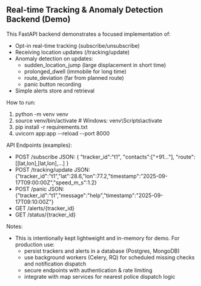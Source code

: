 Real-time Tracking & Anomaly Detection Backend (Demo)
----------------------------------------------------
This FastAPI backend demonstrates a focused implementation of:
- Opt-in real-time tracking (subscribe/unsubscribe)
- Receiving location updates (/tracking/update)
- Anomaly detection on updates:
  - sudden_location_jump (large displacement in short time)
  - prolonged_dwell (immobile for long time)
  - route_deviation (far from planned route)
  - panic button recording
- Simple alerts store and retrieval

How to run:
1. python -m venv venv
2. source venv/bin/activate   # Windows: venv\Scripts\activate
3. pip install -r requirements.txt
4. uvicorn app:app --reload --port 8000

API Endpoints (examples):
- POST /subscribe  JSON: { "tracker_id":"t1", "contacts":["+91..."], "route":[[lat,lon],[lat,lon],...] }
- POST /tracking/update  JSON: {"tracker_id":"t1","lat":28.6,"lon":77.2,"timestamp":"2025-09-17T09:00:00Z","speed_m_s":1.2}
- POST /panic  JSON: {"tracker_id":"t1","message":"help","timestamp":"2025-09-17T09:10:00Z"}
- GET /alerts/{tracker_id}
- GET /status/{tracker_id}

Notes:
- This is intentionally kept lightweight and in-memory for demo. For production use:
  - persist trackers and alerts in a database (Postgres, MongoDB)
  - use background workers (Celery, RQ) for scheduled missing checks and notification dispatch
  - secure endpoints with authentication & rate limiting
  - integrate with map services for nearest police dispatch logic

